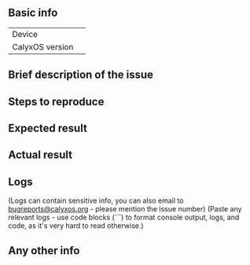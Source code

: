 ## Basic info

|  |  |
| ------ | ------ |
| Device |  |
| CalyxOS version |  | 

## Brief description of the issue

## Steps to reproduce

## Expected result

## Actual result

## Logs

(Logs can contain sensitive info, you can also email to [bugreports@calyxos.org](mailto:bugreports@calyxos.org) - please mention
the issue number)
(Paste any relevant logs - use code blocks (```) to format console output, logs, and code, as
it's very hard to read otherwise.)

## Any other info
